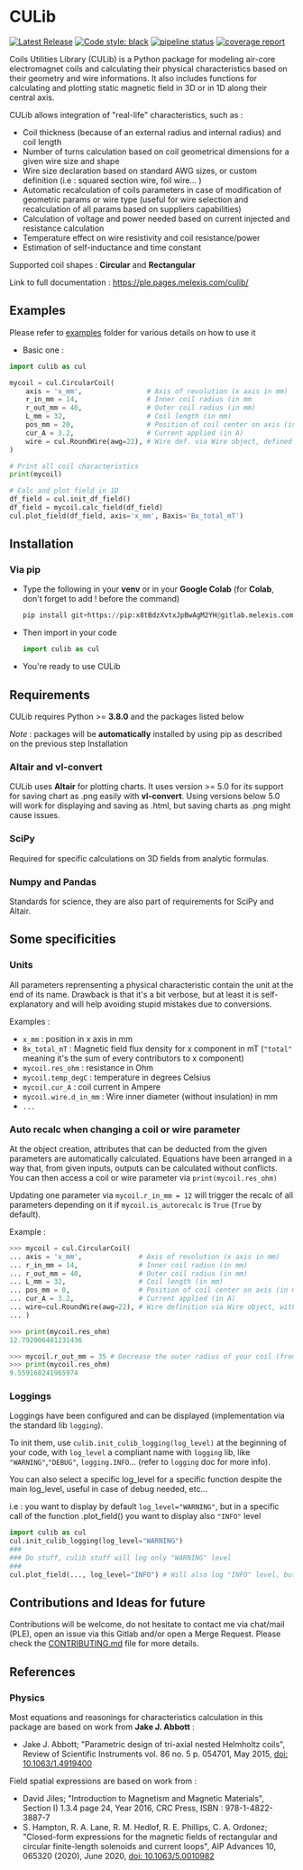 # CULib

[![Latest Release](https://gitlab.melexis.com/ple/culib/-/badges/release.svg)](https://gitlab.melexis.com/ple/culib/-/releases)
[![Code style: black](https://img.shields.io/badge/code%20style-black-000000.svg)](https://github.com/psf/black)
[![pipeline status](https://gitlab.melexis.com/ple/culib/badges/main/pipeline.svg)](https://gitlab.melexis.com/ple/culib/-/commits/main)
[![coverage report](https://gitlab.melexis.com/ple/culib/badges/main/coverage.svg)](https://gitlab.melexis.com/ple/culib/-/commits/main)

Coils Utilities Library (CULib) is a Python package for modeling air-core electromagnet coils and calculating their physical characteristics based on their geometry and wire informations.
It also includes functions for calculating and plotting static magnetic field in 3D or in 1D along their central axis.

CULib allows integration of "real-life" characteristics, such as :
- Coil thickness (because of an external radius and internal radius) and coil length
- Number of turns calculation based on coil geometrical dimensions for a given wire size and shape
- Wire size declaration based on standard AWG sizes, or custom definition (i.e : squared section wire, foil wire... )
- Automatic recalculation of coils parameters in case of modification of geometric params or wire type (useful for wire selection and recalculation of all params based on suppliers capabilities)
- Calculation of voltage and power needed based on current injected and resistance calculation
- Temperature effect on wire resistivity and coil resistance/power
- Estimation of self-inductance and time constant

Supported coil shapes : **Circular** and **Rectangular**

Link to full documentation : https://ple.pages.melexis.com/culib/

## Examples
Please refer to [examples](https://gitlab.melexis.com/ple/culib/-/tree/main/examples) folder for various details on how to use it

- Basic one :
```python
import culib as cul

mycoil = cul.CircularCoil(
    axis = 'x_mm',                # Axis of revolution (x axis in mm)
    r_in_mm = 14,                 # Inner coil radius (in mm
    r_out_mm = 40,                # Outer coil radius (in mm)
    L_mm = 32,                    # Coil length (in mm)
    pos_mm = 20,                  # Position of coil center on axis (in mm) (voluntarily offsetted here)
    cur_A = 3.2,                  # Current applied (in A)
    wire = cul.RoundWire(awg=22), # Wire def. via Wire object, defined with AWG 22 (American Wire Gauge)
)

# Print all coil characteristics
print(mycoil)

# Calc and plot field in 1D
df_field = cul.init_df_field()        
df_field = mycoil.calc_field(df_field)
cul.plot_field(df_field, axis='x_mm', Baxis='Bx_total_mT')
```

## Installation
### Via pip
- Type the following in your **venv** or in your **Google Colab** (for **Colab**, don't forget to add ! before the command)
    ```python
    pip install git+https://pip:x8tBdzXvtxJpBwAgM2YH@gitlab.melexis.com/ple/culib.git
    ```
- Then import in your code
    ```python
    import culib as cul
    ```
- You're ready to use CULib

## Requirements
CULib requires Python >= **3.8.0** and the packages listed below

_Note_ : packages will be **automatically** installed by using pip as described on the previous step Installation

### Altair and vl-convert
CULib uses **Altair** for plotting charts.
It uses version >= 5.0 for its support for saving chart as .png easily with **vl-convert**.
Using versions below 5.0 will work for displaying and saving as .html, but saving charts as .png might cause issues.
### SciPy
Required for specific calculations on 3D fields from analytic formulas.
### Numpy and Pandas
Standards for science, they are also part of requirements for SciPy and Altair.


## Some specificities
### Units
All parameters reprensenting a physical characteristic contain the unit at the end of its name. Drawback is that it's a bit verbose, but at least it is self-explanatory and will help avoiding stupid mistakes due to conversions.

Examples :
- `x_mm` : position in x axis in mm
- `Bx_total_mT` : Magnetic field flux density for x component in mT (`"total"` meaning it's the sum of every contributors to x component)
- `mycoil.res_ohm` : resistance in Ohm
- `mycoil.temp_degC` : temperature in degrees Celsius
- `mycoil.cur_A` : coil current in Ampere
- `mycoil.wire.d_in_mm` : Wire inner diameter (without insulation) in mm
- `...`

### Auto recalc when changing a coil or wire parameter
At the object creation, attributes that can be deducted from the given parameters are automatically calculated. Equations have been arranged in a way that, from given inputs, outputs can be calculated without conflicts.
You can then access a coil or wire parameter via `print(mycoil.res_ohm)`

Updating one parameter via `mycoil.r_in_mm = 12` will trigger the recalc of all parameters depending on it if `mycoil.is_autorecalc` is `True` (`True` by default).

Example :
```python
>>> mycoil = cul.CircularCoil(
... axis = 'x_mm',              # Axis of revolution (x axis in mm)
... r_in_mm = 14,               # Inner coil radius (in mm)
... r_out_mm = 40,              # Outer coil radius (in mm)
... L_mm = 32,                  # Coil length (in mm)
... pos_mm = 0,                 # Position of coil center on axis (in mm)
... cur_A = 3.2,                # Current applied (in A)
... wire=cul.RoundWire(awg=22), # Wire definition via Wire object, with AWG number 22
... )

>>> print(mycoil.res_ohm)
12.792006481231436

>>> mycoil.r_out_mm = 35 # Decrease the outer radius of your coil (from 40mm to 35mm)
>>> print(mycoil.res_ohm)
9.559168241965974
```

### Loggings
Loggings have been configured and can be displayed (implementation via the standard lib `logging`).

To init them, use `culib.init_culib_logging(log_level)` at the beginning of your code, with `log_level` a compliant name with `logging` lib, like `"WARNING"`,`"DEBUG"`, `logging.INFO`... (refer to `logging` doc for more info).

You can also select a specific log_level for a specific function despite the main log_level, useful in case of debug needed, etc...

i.e : you want to display by default `log_level="WARNING"`, but in a specific call of the function .plot_field() you want to display also `"INFO"` level
```python
import culib as cul
cul.init_culib_logging(log_level="WARNING")
###
### Do stuff, culib stuff will log only "WARNING" level
###
cul.plot_field(..., log_level="INFO") # Will also log "INFO" level, but only for this call
```

## Contributions and Ideas for future
Contributions will be welcome, do not hesitate to contact me via chat/mail (PLE), open an issue via this Gitlab and/or open a Merge Request.
Please check the [CONTRIBUTING.md](https://gitlab.melexis.com/ple/culib/-/blob/main/CONTRIBUTING.md) file for more details.

## References
### Physics
Most equations and reasonings for characteristics calculation in this package are based on work from **Jake J. Abbott** :
- Jake J. Abbott; "Parametric design of tri-axial nested Helmholtz coils", Review of Scientific Instruments vol. 86 no. 5 p. 054701, May 2015, [doi: 10.1063/1.4919400](https://doi.org/10.1063/1.4919400)

Field spatial expressions are based on work from :
- David Jiles; "Introduction to Magnetism and Magnetic Materials", Section I) 1.3.4 page 24, Year 2016, CRC Press, ISBN : 978-1-4822-3887-7
- S. Hampton, R. A. Lane, R. M. Hedlof, R. E. Phillips, C. A. Ordonez; "Closed-form expressions for the magnetic fields of rectangular and circular finite-length solenoids and current loops", AIP Advances 10, 065320 (2020), June 2020, [doi: 10.1063/5.0010982](https://doi.org/10.1063/5.0010982)
